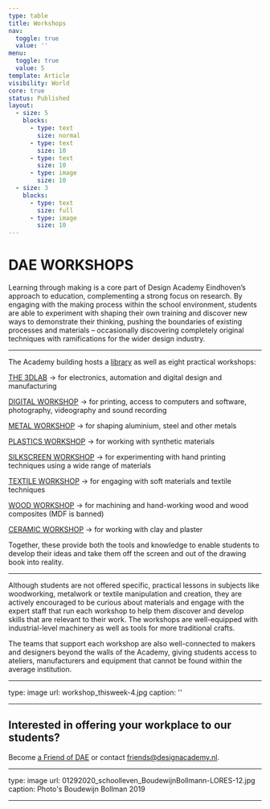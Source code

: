 ```yaml
---
type: table
title: Workshops
nav:
  toggle: true
  value: ''
menu:
  toggle: true
  value: 5
template: Article
visibility: World
core: true
status: Published
layout:
  - size: 5
    blocks:
      - type: text
        size: normal
      - type: text
        size: 10
      - type: text
        size: 10
      - type: image
        size: 10
  - size: 3
    blocks:
      - type: text
        size: full
      - type: image
        size: 10
---
```


# DAE WORKSHOPS

Learning through making is a core part of Design Academy Eindhoven’s approach to education, complementing a strong focus on research. By engaging with the making process within the school environment, students are able to experiment with shaping their own training and discover new ways to demonstrate their thinking, pushing the boundaries of existing processes and materials – occasionally discovering completely original techniques with ramifications for the wider design industry.

---

The Academy building hosts a [library](/p/research-and-debate/library) as well as eight practical workshops:


[THE 3DLAB](https://www.designacademy.nl/p/study-at-dae/workshops/3dlab)
→ for electronics, automation and digital design and manufacturing


[DIGITAL WORKSHOP](https://www.designacademy.nl/p/study-at-dae/workshops/digital)
→ for printing, access to computers and software, photography, videography and sound recording

[METAL WORKSHOP](https://www.designacademy.nl/p/study-at-dae/workshops/metal)
→ for shaping aluminium, steel and other metals

[PLASTICS WORKSHOP](https://www.designacademy.nl/p/study-at-dae/workshops/plastics)
→ for working with synthetic materials

[SILKSCREEN WORKSHOP](https://www.designacademy.nl/p/study-at-dae/workshops/silkscreen)
→ for experimenting with hand printing techniques using a wide range of materials

[TEXTILE WORKSHOP](https://www.designacademy.nl/p/study-at-dae/workshops/silkscreen)
→ for engaging with soft materials and textile techniques

[WOOD WORKSHOP](https://www.designacademy.nl/p/study-at-dae/workshops/wood)
→ for machining and hand-working wood and wood composites (MDF is banned)

[CERAMIC WORKSHOP](https://www.designacademy.nl/p/study-at-dae/workshops/ceramic)
→ for working with clay and plaster

Together, these provide both the tools and knowledge to enable students to develop their ideas and take them off the screen and out of the drawing book into reality.

---

Although students are not offered specific, practical lessons in subjects like woodworking, metalwork or textile manipulation and creation, they are actively encouraged to be curious about materials and engage with the expert staff that run each workshop to help them discover and develop skills that are relevant to their work. The workshops are well-equipped with industrial-level machinery as well as tools for more traditional crafts.

The teams that support each workshop are also well-connected to makers and designers beyond the walls of the Academy, giving students access to ateliers, manufacturers and equipment that cannot be found within the average institution.

---

type: image
url: workshop_thisweek-4.jpg
caption: ''

---

## Interested in offering your workplace to our students?

Become [a Friend of DAE](https://www.designacademy.nl/p/about-dae/friends-and-partners/how-to-collaborate) or contact <friends@designacademy.nl>.

---

type: image
url: 01292020_schoolleven_BoudewijnBollmann-LORES-12.jpg
caption: Photo's Boudewijn Bollman 2019

---
